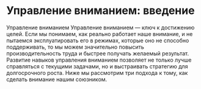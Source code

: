 # Управление вниманием: введение

Управление вниманием 
Управление вниманием — ключ к достижению целей. Если мы понимаем, как реально работает наше внимание, и не пытаемся эксплуатировать его в режимах, которые оно не способно поддерживать, то мы можем значительно повысить производительность труда и быстрее получать желаемый результат. Развитие навыков управления вниманием позволяет не только лучше справляться с текущими задачами, но и выстраивать стратегию для долгосрочного роста. Ниже мы рассмотрим три подхода к тому, как сделать внимание нашим союзником.
